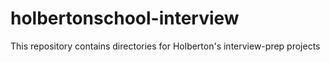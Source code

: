 # holbertonschool-interview
This repository contains directories for Holberton's interview-prep projects
